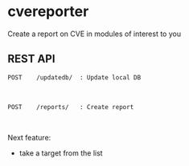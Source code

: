 # cvereporter
Create a report on CVE in modules of interest to you

## REST API

<pre><code>POST    /updatedb/  : Update local DB </code></pre><br>
<pre><code>POST    /reports/   : Create report </code></pre><br>

Next feature:
- take a target from the list
